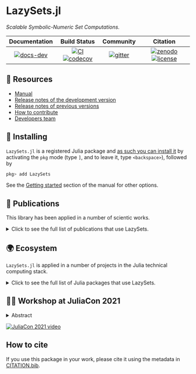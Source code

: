 # LazySets.jl

*Scalable Symbolic-Numeric Set Computations.*

| **Documentation** |**Build Status** |**Community** |**Citation** |
|:------------:|:----------------:|:-----------------:|:------------:|
| [![docs-dev][dev-img]][dev-url] |[![CI][ci-img]][ci-url] [![codecov][cov-img]][cov-url]|[![gitter][chat-img]][chat-url]|[![zenodo][doi-img]][doi-url] [![license][lic-img]][lic-url]|

[dev-img]: https://img.shields.io/badge/docs-latest-blue.svg
[dev-url]: http://juliareach.github.io/LazySets.jl/dev/
[ci-img]: https://github.com/JuliaReach/LazySets.jl/actions/workflows/ci.yml/badge.svg?branch=master
[ci-url]: https://github.com/JuliaReach/LazySets.jl/actions/workflows/ci.yml?query=branch%3Amaster
[cov-img]: http://codecov.io/github/JuliaReach/LazySets.jl/coverage.svg?branch=master
[cov-url]: https://codecov.io/github/JuliaReach/LazySets.jl?branch=master
[chat-img]: https://badges.gitter.im/JuliaReach/Lobby.svg
[chat-url]: https://gitter.im/JuliaReach/Lobby?utm_source=badge&utm_medium=badge&utm_campaign=pr-badge&utm_content=badge
[doi-img]: https://zenodo.org/badge/105701832.svg
[doi-url]: https://zenodo.org/badge/latestdoi/105701832
[lic-img]: https://img.shields.io/github/license/mashape/apistatus.svg?maxAge=2592000
[lic-url]: https://github.com/JuliaReach/LazySets.jl/blob/master/LICENSE

## 🎯 Resources

- [Manual](http://juliareach.github.io/LazySets.jl/dev/)
- [Release notes of the development version](https://github.com/JuliaReach/LazySets.jl/wiki/Release-log-tracker)
- [Release notes of previous versions](https://github.com/JuliaReach/LazySets.jl/releases)
- [How to contribute](https://juliareach.github.io/LazySets.jl/dev/about/#Contributing-1)
- [Developers team](https://juliareach.github.io/LazySets.jl/dev/about/#Credits-1)

## 💾 Installing

`LazySets.jl` is a registered Julia package and [as such you can install it](https://julialang.github.io/Pkg.jl/v1/managing-packages/) by activating the `pkg` mode (type `]`, and to leave it, type `<backspace>`),
followed by

```julia
pkg> add LazySets
```

See the [Getting started](https://juliareach.github.io/LazySets.jl/dev/man/getting_started/) section of the manual for other options.

## :blue_book: Publications

This library has been applied in a number of scientic works.

<details>
<summary>Click to see the full list of publications that use LazySets.</summary>
  
The articles appear in reverse chronological order.

[19] **LazySets. jl: Scalable Symbolic-Numeric Set Computations.** Marcelo Forets and Christian Schilling. arXiv preprint arXiv:2110.01711 (2021). Submitted to JuliaCon'21 Proceedings.
 
[18] **Reachability of weakly nonlinear systems using Carleman linearization.** Marcelo Forets and Christian Schilling. arXiv preprint arXiv:2108.10390 (2021). Accepted in: 15th International Conference on Reachability Problems (2021). October 25-27 2021, Liverpool, UK.

[17] **Combined Exact and Heuristics Based Approach to Hamiltonian Path Problem Optimization for Route Planning.** Fernando Hernandez, Rafael Sotelo and Marcelo Forets (2021). In Winkenbach, M., Parks, S., & Noszek, J. (Eds.), [Technical Proceedings of the 2021 Amazon Last Mile Routing Research Challenge](https://hdl.handle.net/1721.1/131235) (pp. XXI.1–XXI.12). MIT Libraries.

[16] **ARCH-COMP21 Category Report: Artificial Intelligence and Neural Network Controlled Systems for Continuous and Hybrid Systems Plants.** Taylor T. Johnson, Diego Manzanas Lopez, Luis Benet, Marcelo Forets, Christian Schilling, Radoslav Ivanov, Taylor Carpenter, James Weimer, and Insup Lee. (2021) ARCH21. 8th International Workshop on Applied Verification of Continuous and Hybrid Systems (ARCH21).

[15] **ARCH-COMP21 Category Report: Continuous and Hybrid Systems with Linear Continuous Dynamics.** Matthias Althoff, Erika Abraham, Marcelo Forets, Goran Frehse, Daniel Freire, Christian Schilling, Stefan Schupp, and Mark Wetzlinger. (2021) ARCH21. 8th International Workshop on Applied Verification of Continuous and Hybrid Systems (ARCH21).

[14] **ARCH-COMP21 Category Report: Continuous and Hybrid Systems with Nonlinear Dynamics.** Luca Geretti, Julien Alexandre dit Sandretto, Matthias Althoff, Luis Benet, Alexandre Chapoutot, Pieter Collins, Parasara Sridhar Duggirala, Marcelo Forets, Edward Kim, Uziel Linares, David P. Sanders, Christian Schilling, and Mark Wetzlinger. (2021) ARCH21. 8th International Workshop on Applied Verification of Continuous and Hybrid Systems (ARCH21).
  
[13] **Combining Set Propagation with Finite Element Methods for Time Integration in Transient Solid Mechanics Problems.** Forets, Marcelo, Daniel Freire Caporale, and Jorge M. Pérez Zerpa. arXiv preprint [arXiv:2105.05841](https://arxiv.org/abs/2105.05841) (2021).

[12] **Synthesis of hybrid automata with affine dynamics from time-series data.** García Soto, Miriam, Thomas A. Henzinger, and Christian Schilling. [HSCC](https://hscc.acm.org/2021/) (2021). doi: [10.1145/3447928.3456704](https://doi.org/10.1145/3447928.3456704). [Get pdf from arXiv: 2102.12734](https://arxiv.org/abs/2102.12734)

[11] **Efficient reachability analysis of parametric linear hybrid systems with time-triggered transitions.** Marcelo Forets, Daniel Freire, Christian Schilling, 2020. [arXiv: 2006.12325](https://arxiv.org/abs/2006.12325). [18th ACM-IEEE International Conference on Formal Methods and Models for System Design
](https://ieeexplore.ieee.org/document/9314994). See [conference page](https://iitjammu.ac.in/conferences/memocode2020/index.html).

[10] **ARCH-COMP20 Category Report: Continuous and Hybrid Systems with Linear Continuous Dynamics.** Matthias Althoff, Stanley Bak, Zongnan Bao, Marcelo Forets, Daniel Freire, Goran Frehse, Niklas Kochdumper, Yangge Li, Sayan Mitra, Rajarshi Ray, Christian Schilling, Stefan Schupp, and Mark Wetzlinger (2020) ARCH20. 7th International Workshop on Applied Verification of Continuous and Hybrid Systems (ARCH20), vol 74, pages 16--48. [10.29007/7dt2](https://easychair.org/publications/paper/DRpS).

[9] **ARCH-COMP20 Category Report: Continuous and Hybrid Systems with Nonlinear Dynamics.** Luca Geretti, Julien Alexandre dit Sandretto, Matthias Althoff, Luis Benet, Alexandre Chapoutot, Xin Chen, Pieter Collins, Marcelo Forets, Daniel Freire, Fabian Immler, Niklas Kochdumper, David P. Sanders and Christian Schilling (2020) ARCH20. 7th International Workshop on Applied Verification of Continuous and Hybrid Systems (ARCH20), vol 74, pages 49--75. [10.29007/zkf6](https://easychair.org/publications/paper/nrdD).

[8] **Case Study: Reachability Analysis of a unified Combat-Command-and-Control Model.** Sergiy Bogomolov, Marcelo Forets, Kostiantyn Potomkin. *International Conference on Reachability Problems (2020). Lecture Notes in Computer Science, vol 12448.* (2020) doi: [10.1007/978-3-030-61739-4_4](https://dx.doi.org/10.1007/978-3-030-61739-4_4). Presented in the [14th International Conference on Reachability Problems 2020](https://www.irif.fr/~rp2020/). [article](https://link.springer.com/chapter/10.1007/978-3-030-61739-4_4)

[7] **Reachability analysis of linear hybrid systems via block decomposition.** Sergiy Bogomolov, Marcelo Forets, Goran Frehse, Kostiantyn Potomkin, Christian Schilling. *IEEE Transactions on Computer-Aided Design of Integrated Circuits and Systems, 39:11 (2020).* doi: [10.1109/TCAD.2020.3012859](https://dx.doi.org/10.1109/TCAD.2020.3012859). Presented in [Embedded Systems Week 2020](http://esweek.hosting2.acm.org/). [Get pdf from arXiv: 1905.02458](https://arxiv.org/abs/1905.02458).

[6] **Algorithms for verifying deep neural networks.** Liu, C., Arnon, T., Lazarus, C., Barrett, C., & Kochenderfer, M. J. (2019). [Get pdf from arXiv: 1903.06758](https://arxiv.org/abs/1903.06758).

[5] **ARCH-COMP19 Category Report: Continuous and Hybrid Systems with Linear Continuous Dynamics.** Matthias Althoff, Stanley Bak, Marcelo Forets, Goran Frehse, Niklas Kochdumper, Rajarshi Ray, Christian Schilling and Stefan Schupp (2019) ARCH19. 6th International Workshop on Applied Verification of Continuous and Hybrid Systems, vol 61, pages 14--40 [doi: 10.29007/bj1w](https://easychair.org/publications/paper/1gbP).

[4] **ARCH-COMP19 Category Report: Continuous and Hybrid Systems with Nonlinear Dynamics.** Fabian Immler, Matthias Althoff, Luis Benet, Alexandre Chapoutot, Xin Chen, Marcelo Forets, Luca Geretti, Niklas Kochdumper, David P. Sanders and Christian Schilling (2019) ARCH19. 6th International Workshop on Applied Verification of Continuous and Hybrid Systems, vol 61, pages 41--61 [doi: 10.29007/bj1w](https://easychair.org/publications/paper/1gbP).

[3] **JuliaReach: a Toolbox for Set-Based Reachability.** Sergiy Bogomolov, Marcelo Forets, Goran Frehse, Kostiantyn Potomkin, Christian Schilling. [HSCC](http://hscc2019.eecs.umich.edu/): 22nd ACM International Conference on Hybrid Systems: Computation and Control, see [ACM link here](https://dl.acm.org/citation.cfm?id=3311804). [Get pdf from arXiv: 1901.10736](https://arxiv.org/abs/1901.10736).

[2] **ARCH-COMP18 Category Report: Continuous and Hybrid Systems with Linear Continuous Dynamics.** Matthias Althoff, Stanley Bak, Xin Chen, Chuchu Fan, Marcelo Forets, Goran Frehse, Niklas Kochdumper, Yangge Li, Sayan Mitra, Rajarshi Ray, Christian Schilling and Stefan Schupp (2018) ARCH18. 5th International Workshop on Applied Verification of Continuous and Hybrid Systems, 54: 23–52. doi: [10.29007/73mb](https://dx.doi.org/10.29007/73mb).

[1] **Reach Set Approximation through Decomposition with Low-dimensional Sets and High-dimensional Matrices.** Sergiy Bogomolov, Marcelo Forets, Goran Frehse, Frédéric Viry, Andreas Podelski and Christian Schilling (2018) [HSCC](https://www.hscc2018.deib.polimi.it/) Proceedings of the 21st International Conference on Hybrid Systems: Computation and Control: 41–50. See the [ACM Digital Library link](http://dx.doi.org/10.1145/3178126.3178128), or the [arXiv: 1801.09526](https://arxiv.org/abs/1801.09526).

</details>

## :earth_africa: Ecosystem

`LazySets.jl` is applied in a number of projects in the Julia technical computing stack.

<details>
<summary>Click to see the full list of Julia packages that use LazySets.</summary>
  
- [ReachabilityAnalysis.jl](https://github.com/JuliaReach/ReachabilityAnalysis.jl) -- Methods to compute sets of states reachable by dynamical systems.
- [NeuralNetworkAnalysis.jl](https://github.com/JuliaReach/NeuralNetworkAnalysis.jl) -- Methods to verify neural network controlled systems using reachability analysis
- [NeuralVerification.jl](https://github.com/sisl/NeuralVerification.jl) -- Methods to soundly verify deep neural networks.
- [InvariantSets.jl](https://github.com/ueliwechsler/InvariantSets.jl) -- Compute, approximate and display invariant sets.
- [OpticSim.jl](https://github.com/microsoft/OpticSim.jl) -- Ray tracing for procedurally generated systems.
- [Photometry.jl](https://github.com/JuliaAstro/Photometry.jl) -- Utilities for characterizing sources in astronomical images.
- [Swalbe.jl](https://github.com/Zitzeronion/Swalbe.jl) -- Simple Julia Lattice Boltzmann Solver for Thin Liquid Films and Droplets
- [IntervalLinearAlgebra.jl](https://github.com/JuliaIntervals/IntervalLinearAlgebra.jl) -- Routines to perform numerical linear algebra using interval arithmetic

</details>

## 👨‍🏫 Workshop at JuliaCon 2021

<details>
<summary>Abstract</summary>

We present [JuliaReach](https://github.com/JuliaReach), a Julia ecosystem to perform reachability analysis of dynamical systems. JuliaReach builds on sound scientific approaches and was, in two occasions (2018 and 2020) the winner of the annual friendly competition on Applied Verification for Continuous and Hybrid Systems ([ARCH-COMP](https://cps-vo.org/group/ARCH)).

The workshop consists of three parts (respectively packages) in [JuliaReach](https://github.com/JuliaReach): our core package for set representations, our main package for reachability analysis, and a new package applying reachability analysis with potential use in domain of control, robotics and autonomous systems.

In the first part we present [LazySets.jl](https://github.com/JuliaReach/LazySets.jl), which provides ways to symbolically represent sets of points as geometric shapes, with a special focus on convex sets and polyhedral approximations. [LazySets.jl](https://github.com/JuliaReach/LazySets.jl) provides methods to apply common set operations, convert between different set representations, and efficiently compute with sets in high dimensions.

In the second part we present [ReachabilityAnalysis.jl](https://github.com/JuliaReach/ReachabilityAnalysis.jl), which provides tools to approximate the set of reachable states of systems with both continuous and mixed discrete-continuous dynamics, also known as hybrid systems. It implements conservative discretization and set-propagation techniques at the state-of-the-art.

In the third part we present [NeuralNetworkAnalysis.jl](https://github.com/JuliaReach/NeuralNetworkAnalysis.jl), which is an application of [ReachabilityAnalysis.jl](https://github.com/JuliaReach/ReachabilityAnalysis.jl) to analyze dynamical systems that are controlled by neural networks. This package can be used to validate or invalidate specifications, for instance about the safety of such systems.

Workshop materials are available here: https://github.com/JuliaReach/JuliaCon-2021-Workshop-Its-All-Set
</details>

[![JuliaCon 2021 video](https://img.youtube.com/vi/P4I7pTvQ4nk/0.jpg)](https://youtu.be/P4I7pTvQ4nk)


## How to cite

If you use this package in your work, please cite it using the metadata in [CITATION.bib](https://github.com/JuliaReach/LazySets.jl/blob/master/CITATION.bib).
